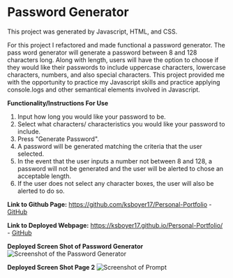 # Password Generator

This project was generated by Javascript, HTML, and CSS. 

For this project I refactored and made functional a password generator. The pass word generator will generate a password between 8 and 128 characters long. Along with length, users will have the option to choose if they would like their passwords to include uppercase characters, lowercase characters, numbers, and also special characters. This project provided me with the opportunity to practice my Javascript skills and practice applying console.logs and other semantical elements involved in Javascript.

**Functionality/Instructions For Use**
1. Input how long you would like your password to be.
2. Select what characters/ characteristics you would like your password to include.
3. Press "Generate Password".
4. A password will be generated matching the criteria that the user selected.
5. In the event that the user inputs a number not between 8 and 128, a password will not be generated and the user will be alerted to chose an acceptable length.
6. If the user does not select any character boxes, the user will also be alerted to do so. 

**Link to Github Page:**
https://github.com/ksboyer17/Personal-Portfolio -
[GitHub](https://github.com/ksboyer17/Personal-Portfolio)

**Link to Deployed Webpage:**
https://ksboyer17.github.io/Personal-Portfolio/ -
[GitHub](https://ksboyer17.github.io/Personal-Portfolio/)

**Deployed Screen Shot of Password Generator**
![Screenshot of the Password Generator]()

**Deployed Screen Shot Page 2**
![Screenshot of Prompt]()